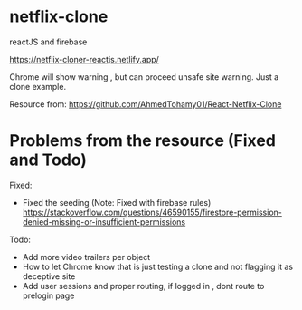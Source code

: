 # netflix-clone
reactJS and firebase

https://netflix-cloner-reactjs.netlify.app/

Chrome will show warning , but can proceed unsafe site warning. Just a clone example. 

Resource from: https://github.com/AhmedTohamy01/React-Netflix-Clone 

# Problems from the resource (Fixed and Todo)

Fixed:
- Fixed the seeding (Note: Fixed with firebase rules) https://stackoverflow.com/questions/46590155/firestore-permission-denied-missing-or-insufficient-permissions

Todo:
- Add more video trailers per object
- How to let Chrome know that is just testing a clone and not flagging it as deceptive site
- Add user sessions and proper routing, if logged in , dont route to prelogin page




